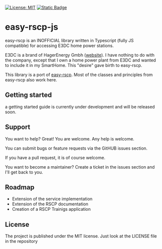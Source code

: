 [![License: MIT](https://img.shields.io/badge/License-MIT-yellow.svg)](https://opensource.org/licenses/MIT)
[![Static Badge](https://img.shields.io/badge/Lang-TypeScript-blue?logo=typescript)](https://www.typescriptlang.org/)

# easy-rscp-js

easy-rscp is an INOFFICIAL library written in Typescript (fully JS compatible) for accessing E3DC home power stations.

E3DC is a brand of HagerEnergy Gmbh ([website](https://www.e3dc.com/)). I have nothing to do with the company, except that I own a home power plant from E3DC and wanted to include it in my SmartHome. This "desire" gave birth to easy-rscp.

This library is a port of [easy-rscp](https://github.com/jnk-cons/easy-rscp). Most of the classes and principles from easy-rscp also work here.

## Getting started

a getting started guide is currently under development and will be released soon.

## Support
You want to help? Great! You are welcome. Any help is welcome.

You can submit bugs or feature requests via the GitHUB issues section.

If you have a pull request, it is of course welcome.

You want to become a maintainer? Create a ticket in the issues section and I'll get back to you.

## Roadmap
- Extension of the service implementation
- Extension of the RSCP documentation
- Creation of a RSCP Trainigs application

## License
The project is published under the MIT license. Just look at the LICENSE file in the repository
